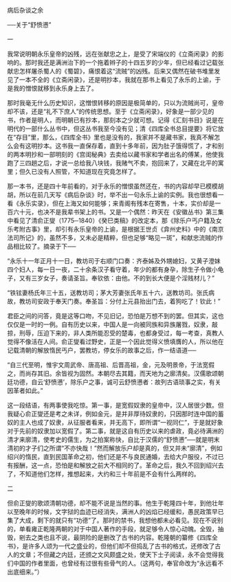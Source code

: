 病后杂谈之余

──关于“舒愤懑”

  

一

  

我常说明朝永乐皇帝的凶残，远在张献忠之上，是受了宋端仪的《立斋闲录》的影响的。那时我还是满洲治下的一个拖着辫子的十四五岁的少年，但已经看过记载张献忠怎样屠杀蜀人的《蜀碧》，痛恨着这“流贼”的凶残。后来又偶然在破书堆里发见了一本不全的《立斋闲录》，还是明抄本，我就在那书上看见了永乐的上谕，于是我的憎恨就移到永乐身上去了。

那时我毫无什么历史知识，这憎恨转移的原因是极简单的，只以为流贼尚可，皇帝却不该，还是“礼不下庶人”的传统思想。至于《立斋闲录》，好象是一部少见的书，作者是明人，而明朝已有抄本，那刻本之少就可想。记得《汇刻书目》说是在明代的一部什么丛书中，但这丛书我至今没有见；清《四库全书总目提要》将它放在“存目”里，那么，《四库全书》里也是没有的，我家并不是藏书家，我真不解怎么会有这明抄本。这书我一直保存着，直到十多年前，因为肚子饿得慌了，才和别的两本明抄和一部明刻的《宫闺秘典》去卖给以藏书家和学者出名的傅某，他使我跑了三四趟之后，才说一总给我八块钱，我赌气不卖，抱回来了，又藏在北平的寓里；但久已没有人照管，不知道现在究竟怎样了。

那一本书，还是四十年前看的，对于永乐的憎恨虽然还在，书的内容却早已模模胡胡，所以在前几天写《病后杂谈》时，举不出一句永乐上谕的实例。我也很想看一看《永乐实录》，但在上海又如何能够；来青阁有残本在寄售，十本，实价却是一百六十元，也决不是我辈书架上的书。又是一个偶然：昨天在《安徽丛书》第三集中看见了清俞正燮（1775─1840）《癸巳类稿》的改定本，那《除乐户丐户籍及女乐考附古事》里，却引有永乐皇帝的上谕，是根据王世贞《弇州史料》中的《南京法司所记》的，虽然不多，又未必是精粹，但也足够“略见一斑”，和献忠流贼的作品相比较了。摘录于下──

  

“永乐十一年正月十一日，教坊司于右顺门口奏：齐泰姊及外甥媳妇，又黄子澄妹四个妇人，每一日一夜，二十余条汉子看守着，年少的都有身孕，除生子令做小龟子，又有三岁女子，奏请圣旨。奉钦依：由他。不的到长大便是个淫贱材儿？”

“铁铉妻杨氏年三十五，送教坊司；茅大芳妻张氏年五十六，送教坊司。张氏病故，教坊司安政于奉天门奏。奉圣旨：分付上元县抬出门去，着狗吃了！钦此！”

  

君臣之间的问答，竟是这等口吻，不见旧记，恐怕是万想不到的罢。但其实，这也仅仅是一时的一例。自有历史以来，中国人是一向被同族和异族屠戮，奴隶，敲掠，刑辱，压迫下来的，非人类所能忍受的楚毒，也都身受过，每一考查，真教人觉得不像活在人间。俞正燮看过野史，正是一个因此觉得义愤填膺的人，所以他在记载清朝的解放惰民丐户，罢教坊，停女乐的故事之后，作一结语道──

  

“自三代至明，惟宇文周武帝、唐高祖、后晋高祖，金，元及明景帝，于法宽假之，而尚存其旧。余皆视为固然。本朝尽去其籍，而天地为之廓清矣。汉儒歌颂朝廷功德，自云‘舒愤懑’，除乐户之事，诚可云舒愤懑者：故列古语琐事之实，有关因革者如此。”

  

这一段结语，有两事使我吃惊。第一事，是宽假奴隶的皇帝中，汉人居很少数。但我疑心俞正燮还是考之未详，例如金元，是并非厚待奴隶的，只因那时连中国的蓄奴的主人也成了奴隶，从征服者看来，并无高下，即所谓“一视同仁”，于是就好象对于先前的奴隶加以宽假了。第二事，就是这自有历史以来的虐政，竟必待满洲的清才来廓清，使考史的儒生，为之拍案称快，自比于汉儒的“舒愤懑”──就是明末清初的才子们之所谓“不亦快哉！”然而解放乐户却是真的，但又并未“廓清”，例如绍兴的惰民，直到民国革命之初，他们还是不与良民通婚，去给大户服役，不过已有报酬，这一点，恐怕是和解放之前大不相同的了。革命之后，我久不回到绍兴去了，不知道他们怎样，推想起来，大约和三十年前是不会有什么两样的。

  

二

  

但俞正燮的歌颂清朝功德，却不能不说是当然的事。他生于乾隆四十年，到他壮年以至晚年的时候，文字狱的血迹已经消失，满洲人的凶焰已经缓和，愚民政策早已集了大成，剩下的就只有“功德”了。那时的禁书，我想他都未必看见。现在不说别的，单看雍正乾隆两朝的对于中国人著作的手段，就足够令人惊心动魄。全毁，抽毁，剜去之类也且不说，最阴险的是删改了古书的内容。乾隆朝的纂修《四库全书》，是许多人颂为一代之盛业的，但他们却不但捣乱了古书的格式，还修改了古人的文章；不但藏之内廷，还颁之文风颇盛之处，使天下士子阅读，永不会觉得我们中国的作者里面，也曾经有过很有些骨气的人。（这两句，奉官命改为“永远看不出底细来。”）